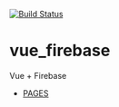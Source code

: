[![Build Status](https://travis-ci.org/stdioh321/vue_firebase.svg?branch=master)](https://travis-ci.org/stdioh321/vue_firebase)
# vue_firebase
Vue + Firebase

- [PAGES](https://stdioh321.github.io/vue_firebase/index.html "LINK")